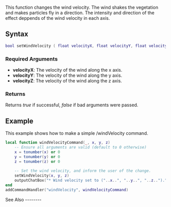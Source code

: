 This function changes the wind velocity. The wind shakes the vegetation and makes particles fly in a direction. The intensity and direction of the effect deppends of the wind velocity in each axis.

Syntax
------

``` lua
bool setWindVelocity ( float velocityX, float velocityY, float velocityZ )
```

### Required Arguments

-   **velocityX**: The velocity of the wind along the x axis.
-   **velocityY**: The velocity of the wind along the y axis.
-   **velocityZ**: The velocity of the wind along the z axis.

### Returns

Returns *true* if successful, *false* if bad arguments were passed.

Example
-------

<section name="Client" class="client" show="true">
This example shows how to make a simple /windVelocity command.

``` lua
local function windVelocityCommand(_, x, y, z)
    -- Ensure all arguments are valid (default to 0 otherwise)
    x = tonumber(x) or 0
    y = tonumber(y) or 0
    z = tonumber(z) or 0
    
    -- Set the wind velocity, and inform the user of the change.
    setWindVelocity(x, y, z)
    outputChatBox("* Wind velocity set to ("..x..", "..y..", "..z..").", 0, 255, 0)
end
addCommandHandler("windVelocity", windVelocityCommand)
```

</section>
See Also
--------
